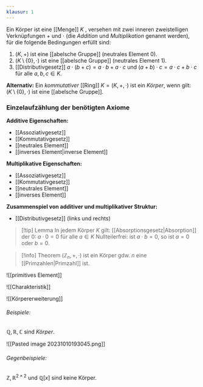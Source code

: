```yaml
---
klausur: 1
---
```


Ein Körper ist eine [[Menge]] $K$ , versehen mit zwei inneren zweistelligen Verknüpfungen + und $\cdot$ (die _Addition_ und _Multiplikation_ genannt werden), für die folgende Bedingungen erfüllt sind:

1. $( K , + )$  ist eine [[abelsche Gruppe]] (neutrales Element 0).
2. ${\displaystyle {\bigl (}K\setminus \{0\},\cdot {\bigr )}}$ ist eine [[abelsche Gruppe]] (neutrales Element 1).
3. [[Distributivgesetz]]
	$a ⋅ ( b + c ) = a ⋅ b + a ⋅ c$    und 
	$( a + b ) ⋅ c = a ⋅ c + b ⋅ c$    für alle $a , b , c ∈ K$.

**Alternativ:** Ein *kommutativer* [[Ring]] $K = (K, +, ·)$ ist ein *Körper*, wenn gilt: $(K \setminus \{0\}, ·)$ ist eine [[abelsche Gruppe]].

### Einzelaufzählung der benötigten Axiome

**Additive Eigenschaften:**
- [[Assoziativgesetz]]
- [[Kommutativgesetz]]
- [[neutrales Element]]
- [[inverses Element|inverse Element]]

**Multiplikative Eigenschaften:**
- [[Assoziativgesetz]]
- [[Kommutativgesetz]]
- [[neutrales Element]]
- [[inverses Element]]

**Zusammenspiel von additiver und multiplikativer Struktur:**
- [[Distributivgesetz]] (links und rechts)

>[!tip] Lemma 
>In jedem Körper $K$ gilt:
>[[Absorptionsgesetz|Absorption]] der $0$: $a · 0 = 0$ für alle $a ∈ K$ 
>Nullteilerfrei: ist $a · b = 0$, so ist $a = 0$ oder $b = 0$.

>[!info] Theorem 
>$(\mathbb Z_n, +, ·)$ ist ein Körper gdw. $n$ eine [[Primzahlen|Primzahl]] ist.

![[primitives Element]]


![[Charakteristik]]

![[Körpererweiterung]]
###### Beispiele:
$\mathbb Q,\mathbb R,\mathbb C$ sind *Körper*.

![[Pasted image 20231010193045.png]]
###### Gegenbeispiele:
$\mathbb Z, \mathbb R^{2×2}$ und $\mathbb Q[x]$ sind keine Körper. 


